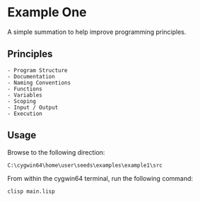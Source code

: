 
# Example One 

A simple summation to help improve programming principles. 

## Principles 

    - Program Structure 
    - Documentation
    - Naming Conventions
    - Functions 
    - Variables
    - Scoping
    - Input / Output 
    - Execution
    

## Usage

Browse to the following direction: 

```
C:\cygwin64\home\user\seeds\examples\example1\src
```

From within the cygwin64 terminal, run the following command: 

```
clisp main.lisp
```


